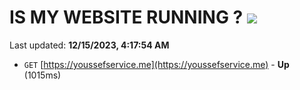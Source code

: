 # IS MY WEBSITE RUNNING ? [![](https://img.shields.io/static/v1?label=Sponsor&message=%E2%9D%A4&logo=GitHub&color=%23fe8e86)](https://github.com/sponsors/<username>)

Last updated: **12/15/2023, 4:17:54 AM**

- `GET` [https://youssefservice.me](https://youssefservice.me) - **Up** (1015ms)
